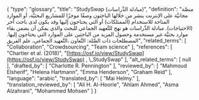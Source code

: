 {
    "type": "glossary",
    "title": "StudySwap (مبادلة الدِّراسات)",
    "definition": "منصَّة مجانيَّة على الإنترنت ينشر من خلالها الباحثون وصفًا موجزًا للمشاريع البحثيَّة، أو الموارد المتاحة للاستخدام (الممتلكات) أو التي يحتاجون  إليها وقد يكون لدى باحث آخر (الاحتياجات). مبادلة الدِّراسات هو نهج للتَّعهيد الجماعي للبحث والذي يمكن أن يضمن بقاء موارد بحثيَّة غير مستخدمة وحصول المزيد من الباحثين على الموارد التي يحتاجون إليها.  المصطلحات ذات الصِّلة: التَّعاون ،التَّعهيد الجماعي، علم الفريق",
    "related_terms": [
        "Collaboration",
        "Crowdsourcing",
        "Team science"
    ],
    "references": [
        "Chartier et al. (2018)",
        "[https://osf.io/view/StudySwap](https://osf.io/view/StudySwap) , \\_StudySwap"
    ],
    "alt_related_terms": [
        null
    ],
    "drafted_by": [
        "Charlotte R. Pennington"
    ],
    "reviewed_by": [
        "Mahmoud Elsherif",
        "Helena Hartmann",
        "Emma Henderson",
        "Graham Reid"
    ],
    "language": "arabic",
    "translated_by": [
        "Mai Helmy."
    ],
    "translation_reviewed_by": [
        "Ali H. Al-Hoorie",
        "Ahlam Ahmed",
        "Asma Alzahrani",
        "Mohammed Mohsen"
    ]
}